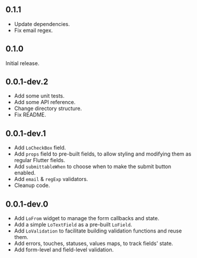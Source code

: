 ## 0.1.1

* Update dependencies.
* Fix email regex.

## 0.1.0

Initial release.

## 0.0.1-dev.2

* Add some unit tests.
* Add some API reference.
* Change directory structure.
* Fix README.

## 0.0.1-dev.1

* Add `LoCheckBox` field.
* Add `props` field to pre-built fields, to allow styling and modifying them as regular Flutter fields.
* Add `submittableWhen` to choose when to make the submit button enabled.
* Add `email` & `regExp` validators.
* Cleanup code.

## 0.0.1-dev.0

* Add `LoFrom` widget to manage the form callbacks and state.
* Add a simple `LoTextField` as a pre-built `LoField`.
* Add `LoValidation` to facilitate building validation functions and reuse them.
* Add errors, touches, statuses, values maps, to track fields' state.
* Add form-level and field-level validation.
